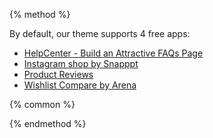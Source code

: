 {% method %}

By default, our theme supports 4 free apps:
* [HelpCenter - Build an Attractive FAQs Page](https://apps.shopify.com/helpcenter?page=1&rating=1)
* [Instagram shop by Snapppt](https://apps.shopify.com/instagram-shop-by-snapppt)
* [Product Reviews](https://apps.shopify.com/product-reviews)
* [Wishlist Compare by Arena](https://apps.arenatheme.com/install)

{% common %}

{% endmethod %}
